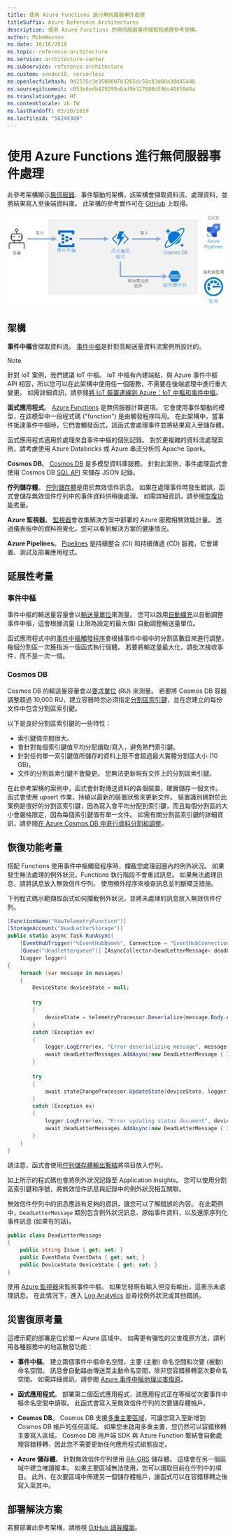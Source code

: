 ```yaml
---
title: 使用 Azure Functions 進行無伺服器事件處理
titleSuffix: Azure Reference Architectures
description: 使用 Azure Functions 的無伺服器事件擷取和處理參考架構。
author: MikeWasson
ms.date: 10/16/2018
ms.topic: reference-architecture
ms.service: architecture-center
ms.subservice: reference-architecture
ms.custom: seodec18, serverless
ms.openlocfilehash: 9d2535c3e350000783265dc58c83d00a38d45448
ms.sourcegitcommit: c053e6edb429299a0ad9b327888d596c48859d4a
ms.translationtype: HT
ms.contentlocale: zh-TW
ms.lasthandoff: 03/20/2019
ms.locfileid: "58244309"
---
```

# <a name="serverless-event-processing-using-azure-functions"></a>使用 Azure Functions 進行無伺服器事件處理

此參考架構顯示[無伺服器](https://azure.microsoft.com/solutions/serverless/)、事件驅動的架構，該架構會擷取資料流、處理資料，並將結果寫入至後端資料庫。 此架構的參考實作可在 [GitHub][github] 上取得。

![使用 Azure Functions 的無伺服器事件處理參考架構](./_images/serverless-event-processing.png)

## <a name="architecture"></a>架構

**事件中樞**會擷取資料流。 [事件中樞][eh]是針對高輸送量資料流案例所設計的。

> [!NOTE]
> 針對 IoT 案例，我們建議 IoT 中樞。 IoT 中樞有內建端點，與 Azure 事件中樞 API 相容，所以您可以在此架構中使用任一個服務，不需要在後端處理中進行重大變更。 如需詳細資訊，請參閱[將 IoT 裝置連線到 Azure：IoT 中樞和事件中樞][iot]。

**函式應用程式**。 [Azure Functions][functions] 是無伺服器計算選項。 它會使用事件驅動的模型，在該模型中一段程式碼 ("function") 是由觸發程序叫用。 在此架構中，當事件抵達事件中樞時，它們會觸發函式，該函式會處理事件並將結果寫入至儲存體。

函式應用程式適用於處理來自事件中樞的個別記錄。 對於更複雜的資料流處理案例，請考慮使用 Azure Databricks 或 Azure 串流分析的 Apache Spark。

**Cosmos DB**。 [Cosmos DB][cosmosdb] 是多模型資料庫服務。 針對此案例，事件處理函式會使用 Cosmos DB [SQL API][cosmosdb-sql] 來儲存 JSON 記錄。

**佇列儲存體**。 [佇列儲存體][queue]是用於無效信件訊息。 如果在處理事件時發生錯誤，函式會儲存無效信件佇列中的事件資料供稍後處理。 如需詳細資訊，請參閱[恢復功能考量](#resiliency-considerations)。

**Azure 監視器**。 [監視器][monitor]會收集解決方案中部署的 Azure 服務相關效能計量。 透過儀表板中的資料視覺化，您可以看到解決方案的健康情況。

**Azure Pipelines**。 [Pipelines][pipelines] 是持續整合 (CI) 和持續傳遞 (CD) 服務，它會建置、測試及部署應用程式。

## <a name="scalability-considerations"></a>延展性考量

### <a name="event-hubs"></a>事件中樞

事件中樞的輸送量容量會以[輸送量單位][eh-throughput]來測量。 您可以啟用[自動擴充][eh-autoscale]以自動調整事件中樞，這會根據流量 (上限為設定的最大值) 自動調整輸送量單位。

函式應用程式中的[事件中樞觸發程序][eh-trigger]會根據事件中樞中的分割區數目來進行調整。 每個分割區一次獲指派一個函式執行個體。 若要將輸送量最大化，請批次接收事件，而不是一次一個。

### <a name="cosmos-db"></a>Cosmos DB

Cosmos DB 的輸送量容量會以[要求單位][ru] (RU) 來測量。 若要將 Cosmos DB 容器調整超過 10,000 RU，建立容器時您必須指定[分割區索引鍵][partition-key]，並在您建立的每份文件中包含分割區索引鍵。

以下是良好分割區索引鍵的一些特性：

- 索引鍵值空間很大。
- 會針對每個索引鍵值平均分配讀取/寫入，避免熱門索引鍵。
- 針對任何單一索引鍵值所儲存的資料上限不會超過最大實體分割區大小 (10 GB)。
- 文件的分割區索引鍵不會變更。 您無法更新現有文件上的分割區索引鍵。

在此參考架構的案例中，函式會針對傳送資料的各個裝置，確實儲存一個文件。 函式會使用 upsert 作業，持續以最新的裝置狀態來更新文件。 裝置識別碼對於此案例是很好的分割區索引鍵，因為寫入會平均分配到索引鍵，而且每個分割區的大小會嚴格限定，因為每個索引鍵值有單一文件。 如需有關分割區索引鍵的詳細資訊，請參閱[在 Azure Cosmos DB 中進行資料分割和調整][cosmosdb-scale]。

## <a name="resiliency-considerations"></a>恢復功能考量

搭配 Functions 使用事件中樞觸發程序時，攔截您處理迴圈內的例外狀況。 如果發生無法處理的例外狀況，Functions 執行階段不會重試訊息。 如果無法處理訊息，請將訊息放入無效信件佇列。 使用頻外程序來檢查訊息並判斷矯正措施。

下列程式碼示範擷取函式如何攔截例外狀況，並將未處理的訊息放入無效信件佇列。

```csharp
[FunctionName("RawTelemetryFunction")]
[StorageAccount("DeadLetterStorage")]
public static async Task RunAsync(
    [EventHubTrigger("%EventHubName%", Connection = "EventHubConnection", ConsumerGroup ="%EventHubConsumerGroup%")]EventData[] messages,
    [Queue("deadletterqueue")] IAsyncCollector<DeadLetterMessage> deadLetterMessages,
    ILogger logger)
{
    foreach (var message in messages)
    {
        DeviceState deviceState = null;

        try
        {
            deviceState = telemetryProcessor.Deserialize(message.Body.Array, logger);
        }
        catch (Exception ex)
        {
            logger.LogError(ex, "Error deserializing message", message.SystemProperties.PartitionKey, message.SystemProperties.SequenceNumber);
            await deadLetterMessages.AddAsync(new DeadLetterMessage { Issue = ex.Message, EventData = message });
        }

        try
        {
            await stateChangeProcessor.UpdateState(deviceState, logger);
        }
        catch (Exception ex)
        {
            logger.LogError(ex, "Error updating status document", deviceState);
            await deadLetterMessages.AddAsync(new DeadLetterMessage { Issue = ex.Message, EventData = message, DeviceState = deviceState });
        }
    }
}
```

請注意，函式會使用[佇列儲存體輸出繫結][queue-binding]將項目放入佇列。

如上所示的程式碼也會將例外狀況記錄至 Application Insights。 您可以使用分割區索引鍵和序號，將無效信件訊息與記錄中的例外狀況相互關聯。

無效信件佇列中的訊息應該有足夠的資訊，讓您可以了解錯誤的內容。 在此範例中，`DeadLetterMessage` 類別包含例外狀況訊息、原始事件資料，以及還原序列化事件訊息 (如果有的話)。

```csharp
public class DeadLetterMessage
{
    public string Issue { get; set; }
    public EventData EventData { get; set; }
    public DeviceState DeviceState { get; set; }
}
```

使用 [Azure 監視器][monitor]來監視事件中樞。 如果您發現有輸入但沒有輸出，這表示未處理訊息。 在此情況下，進入 [Log Analytics][log-analytics] 並尋找例外狀況或其他錯誤。

## <a name="disaster-recovery-considerations"></a>災害復原考量

這裡示範的部署是位於單一 Azure 區域中。 如需更有彈性的災害復原方法，請利用各種服務中的地區散發功能：

- **事件中樞**。 建立兩個事件中樞命名空間，主要 (主動) 命名空間和次要 (被動) 命名空間。 訊息會自動路由傳送至主動命名空間，除非您容錯移轉至次要命名空間。 如需詳細資訊，請參閱 [Azure 事件中樞地理災害復原][eh-dr]。

- **函式應用程式**。 部署第二個函式應用程式，該應用程式正在等候從次要事件中樞命名空間中讀取。 此函式會寫入至無效信件佇列的次要儲存體帳戶。

- **Cosmos DB**。 Cosmos DB 支援[多重主要區域][cosmosdb-geo]，可讓您寫入至新增到 Cosmos DB 帳戶的任何區域。 如果您未啟用多重主要，您仍然可以容錯移轉主要寫入區域。 Cosmos DB 用戶端 SDK 與 Azure Function 繫結會自動處理容錯移轉，因此您不需要更新任何應用程式組態設定。

- **Azure 儲存體**。 針對無效信件佇列使用 [RA-GRS][ra-grs] 儲存體。 這樣會在另一個區域中建立唯讀複本。 如果主要區域無法使用，您可以讀取目前在佇列中的項目。 此外，在次要區域中佈建另一個儲存體帳戶，讓函式可以在容錯移轉之後寫入至其中。

## <a name="deploy-the-solution"></a>部署解決方案

若要部署此參考架構，請檢視 [GitHub 讀我檔案][readme]。

<!-- links -->

[cosmosdb]: /azure/cosmos-db/introduction
[cosmosdb-geo]: /azure/cosmos-db/distribute-data-globally
[cosmosdb-scale]: /azure/cosmos-db/partition-data
[cosmosdb-sql]: /azure/cosmos-db/sql-api-introduction
[eh]: /azure/event-hubs/
[eh-autoscale]: /azure/event-hubs/event-hubs-auto-inflate
[eh-dr]: /azure/event-hubs/event-hubs-geo-dr
[eh-throughput]: /azure/event-hubs/event-hubs-features#throughput-units
[eh-trigger]: /azure/azure-functions/functions-bindings-event-hubs
[functions]: /azure/azure-functions/functions-overview
[iot]: /azure/iot-hub/iot-hub-compare-event-hubs
[log-analytics]: /azure/log-analytics/log-analytics-queries
[monitor]: /azure/azure-monitor/overview
[partition-key]: /azure/cosmos-db/partition-data
[pipelines]: /azure/devops/pipelines/index
[queue]: /azure/storage/queues/storage-queues-introduction
[queue-binding]: /azure/azure-functions/functions-bindings-storage-queue#output
[ra-grs]: /azure/storage/common/storage-redundancy-grs
[ru]: /azure/cosmos-db/request-units

[github]: https://github.com/mspnp/serverless-reference-implementation
[readme]: https://github.com/mspnp/serverless-reference-implementation/blob/master/README.md
